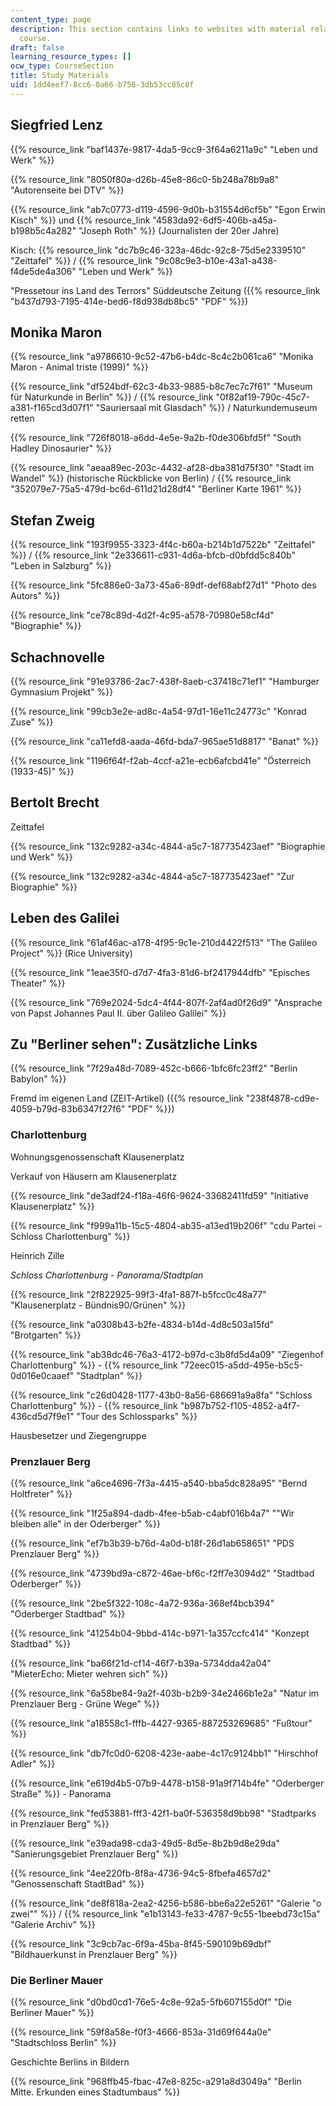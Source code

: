 ```yaml
---
content_type: page
description: This section contains links to websites with material related to the
  course.
draft: false
learning_resource_types: []
ocw_type: CourseSection
title: Study Materials
uid: 1dd4eef7-8cc6-0a66-b758-3db53cc85c8f
---
```

## Siegfried Lenz

{{% resource_link "baf1437e-9817-4da5-9cc9-3f64a6211a9c" "Leben und Werk" %}}

{{% resource_link "8050f80a-d26b-45e8-86c0-5b248a78b9a8" "Autorenseite bei DTV" %}}

{{% resource_link "ab7c0773-d119-4596-9d0b-b31554d6cf5b" "Egon Erwin Kisch" %}} und {{% resource_link "4583da92-6df5-406b-a45a-b198b5c4a282" "Joseph Roth" %}} (Journalisten der 20er Jahre)

Kisch: {{% resource_link "dc7b9c46-323a-46dc-92c8-75d5e2339510" "Zeittafel" %}} / {{% resource_link "9c08c9e3-b10e-43a1-a438-f4de5de4a306" "Leben und Werk" %}}

"Pressetour ins Land des Terrors" Süddeutsche Zeitung ({{% resource_link "b437d793-7195-414e-bed6-f8d938db8bc5" "PDF" %}})

## Monika Maron

{{% resource_link "a9786610-9c52-47b6-b4dc-8c4c2b061ca6" "Monika Maron - Animal triste (1999)" %}}

{{% resource_link "df524bdf-62c3-4b33-9885-b8c7ec7c7f61" "Museum für Naturkunde in Berlin" %}} / {{% resource_link "0f82af19-790c-45c7-a381-f165cd3d07f1" "Sauriersaal mit Glasdach" %}} / Naturkundemuseum retten

{{% resource_link "726f8018-a6dd-4e5e-9a2b-f0de306bfd5f" "South Hadley Dinosaurier" %}}

{{% resource_link "aeaa89ec-203c-4432-af28-dba381d75f30" "Stadt im Wandel" %}} (historische Rückblicke von Berlin) / {{% resource_link "352079e7-75a5-479d-bc6d-611d21d28df4" "Berliner Karte 1961" %}}

## Stefan Zweig

{{% resource_link "193f9955-3323-4f4c-b60a-b214b1d7522b" "Zeittafel" %}} / {{% resource_link "2e336611-c931-4d6a-bfcb-d0bfdd5c840b" "Leben in Salzburg" %}}

{{% resource_link "5fc886e0-3a73-45a6-89df-def68abf27d1" "Photo des Autors" %}}

{{% resource_link "ce78c89d-4d2f-4c95-a578-70980e58cf4d" "Biographie" %}}

## Schachnovelle

{{% resource_link "91e93786-2ac7-438f-8aeb-c37418c71ef1" "Hamburger Gymnasium Projekt" %}}

{{% resource_link "99cb3e2e-ad8c-4a54-97d1-16e11c24773c" "Konrad Zuse" %}}

{{% resource_link "ca11efd8-aada-46fd-bda7-965ae51d8817" "Banat" %}}

{{% resource_link "1196f64f-f2ab-4ccf-a21e-ecb6afcbd41e" "Österreich (1933-45)" %}}

## Bertolt Brecht

Zeittafel

{{% resource_link "132c9282-a34c-4844-a5c7-187735423aef" "Biographie und Werk" %}}

{{% resource_link "132c9282-a34c-4844-a5c7-187735423aef" "Zur Biographie" %}}

## Leben des Galilei

{{% resource_link "61af46ac-a178-4f95-9c1e-210d4422f513" "The Galileo Project" %}} (Rice University)

{{% resource_link "1eae35f0-d7d7-4fa3-81d6-bf2417944dfb" "Episches Theater" %}}

{{% resource_link "769e2024-5dc4-4f44-807f-2af4ad0f26d9" "Ansprache von Papst Johannes Paul II. über Galileo Galilei" %}}

## Zu "Berliner sehen": Zusätzliche Links

{{% resource_link "7f29a48d-7089-452c-b666-1bfc6fc23ff2" "Berlin Babylon" %}}

Fremd im eigenen Land (ZEIT-Artikel) ({{% resource_link "238f4878-cd9e-4059-b79d-83b6347f27f6" "PDF" %}})

### Charlottenburg

Wohnungsgenossenschaft Klausenerplatz

Verkauf von Häusern am Klausenerplatz

{{% resource_link "de3adf24-f18a-46f6-9624-33682411fd59" "Initiative Klausenerplatz" %}}

{{% resource_link "f999a11b-15c5-4804-ab35-a13ed19b206f" "cdu Partei - Schloss Charlottenburg" %}}

Heinrich Zille

*Schloss Charlottenburg - Panorama/Stadtplan*

{{% resource_link "2f822925-99f3-4fa1-887f-b5fcc0c48a77" "Klausenerplatz - Bündnis90/Grünen" %}}

{{% resource_link "a0308b43-b2fe-4834-b14d-4d8c503a15fd" "Brotgarten" %}}

{{% resource_link "ab38dc46-76a3-4172-b97d-c3b8fd5d4a09" "Ziegenhof Charlottenburg" %}} - {{% resource_link "72eec015-a5dd-495e-b5c5-0d016e0caaef" "Stadtplan" %}}

{{% resource_link "c26d0428-1177-43b0-8a56-686691a9a8fa" "Schloss Charlottenburg" %}} - {{% resource_link "b987b752-f105-4852-a4f7-436cd5d7f9e1" "Tour des Schlossparks" %}}

Hausbesetzer und Ziegengruppe

### Prenzlauer Berg

{{% resource_link "a6ce4696-7f3a-4415-a540-bba5dc828a95" "Bernd Holtfreter" %}}

{{% resource_link "1f25a894-dadb-4fee-b5ab-c4abf016b4a7" "\"Wir bleiben alle\" in der Oderberger" %}}

{{% resource_link "ef7b3b39-b76d-4a0d-b18f-26d1ab658651" "PDS Prenzlauer Berg" %}}

{{% resource_link "4739bd9a-c872-46ae-bf6c-f2ff7e3094d2" "Stadtbad Oderberger" %}}

{{% resource_link "2be5f322-108c-4a72-936a-368ef4bcb394" "Oderberger Stadtbad" %}}

{{% resource_link "41254b04-9bbd-414c-b971-1a357ccfc414" "Konzept Stadtbad" %}}

{{% resource_link "ba66f21d-cf14-46f7-b39a-5734dda42a04" "MieterEcho: Mieter wehren sich" %}}

{{% resource_link "6a58be84-9a2f-403b-b2b9-34e2466b1e2a" "Natur im Prenzlauer Berg - Grüne Wege" %}}

{{% resource_link "a18558c1-fffb-4427-9365-887253269685" "Fußtour" %}}

{{% resource_link "db7fc0d0-6208-423e-aabe-4c17c9124bb1" "Hirschhof Adler" %}}

{{% resource_link "e619d4b5-07b9-4478-b158-91a9f714b4fe" "Oderberger Straße" %}} - Panorama

{{% resource_link "fed53881-fff3-42f1-ba0f-536358d9bb98" "Stadtparks in Prenzlauer Berg" %}}

{{% resource_link "e39ada98-cda3-49d5-8d5e-8b2b9d8e29da" "Sanierungsgebiet Prenzlauer Berg" %}}

{{% resource_link "4ee220fb-8f8a-4736-94c5-8fbefa4657d2" "Genossenschaft StadtBad" %}}

{{% resource_link "de8f818a-2ea2-4256-b586-bbe6a22e5261" "Galerie \"o zwei\"" %}} / {{% resource_link "e1b13143-fe33-4787-9c55-1beebd73c15a" "Galerie Archiv" %}}

{{% resource_link "3c9cb7ac-6f9a-45ba-8f45-590109b69dbf" "Bildhauerkunst in Prenzlauer Berg" %}}

### Die Berliner Mauer

{{% resource_link "d0bd0cd1-76e5-4c8e-92a5-5fb607155d0f" "Die Berliner Mauer" %}}

{{% resource_link "59f8a58e-f0f3-4666-853a-31d69f644a0e" "Stadtschloss Berlin" %}}

Geschichte Berlins in Bildern

{{% resource_link "968ffb45-fbac-47e8-825c-a291a8d3049a" "Berlin Mitte. Erkunden eines Stadtumbaus" %}}